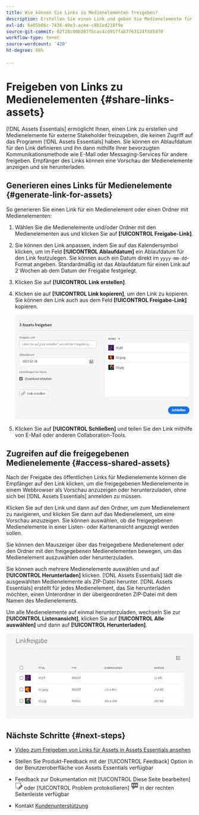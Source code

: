 ```yaml
---
title: Wie können Sie Links zu Medienelementen freigeben?
description: Erstellen Sie einen Link und geben Sie Medienelemente für andere frei, die keinen Zugriff auf das Programm  [!DNL Assets Essentials]  haben.
exl-id: 6e05b06c-7436-40e3-acee-c8b1ed218f9e
source-git-commit: 02f28c00b387fbcac4cd917fab7763124fdd5d70
workflow-type: tm+mt
source-wordcount: '420'
ht-degree: 86%

---
```


# Freigeben von Links zu Medienelementen {#share-links-assets}

[!DNL Assets Essentials] ermöglicht Ihnen, einen Link zu erstellen und Medienelemente für externe Stakeholder freizugeben, die keinen Zugriff auf das Programm [!DNL Assets Essentials] haben. Sie können ein Ablaufdatum für den Link definieren und ihn dann mithilfe Ihrer bevorzugten Kommunikationsmethode wie E-Mail oder Messaging-Services für andere freigeben. Empfänger des Links können eine Vorschau der Medienelemente anzeigen und sie herunterladen.

## Generieren eines Links für Medienelemente {#generate-link-for-assets}

So generieren Sie einen Link für ein Medienelement oder einen Ordner mit Medienelementen:

1. Wählen Sie die Medienelemente und/oder Ordner mit den Medienelementen aus und klicken Sie auf **[!UICONTROL Freigabe-Link]**.

1. Sie können den Link anpassen, indem Sie auf das Kalendersymbol klicken, um im Feld **[!UICONTROL Ablaufdatum]** ein Ablaufdatum für den Link festzulegen. Sie können auch ein Datum direkt im `yyyy-mm-dd`-Format angeben. Standardmäßig ist das Ablaufdatum für einen Link auf 2 Wochen ab dem Datum der Freigabe festgelegt.

1. Klicken Sie auf **[!UICONTROL Link erstellen]**.

1. Klicken sie auf **[!UICONTROL Link kopieren]**, um den Link zu kopieren. Sie können den Link auch aus dem Feld **[!UICONTROL Freigabe-Link]** kopieren.

   ![Option für das Zuschneiden und Ausrichten](assets/share-asset-link.png)

1. Klicken Sie auf **[!UICONTROL Schließen]** und teilen Sie den Link mithilfe von E-Mail oder anderen Collaboration-Tools.

## Zugreifen auf die freigegebenen Medienelemente {#access-shared-assets}

Nach der Freigabe des öffentlichen Links für Medienelemente können die Empfänger auf den Link klicken, um die freigegebenen Medienelemente in einem Webbrowser als Vorschau anzuzeigen oder herunterzuladen, ohne sich bei [!DNL Assets Essentials] anmelden zu müssen.

Klicken Sie auf den Link und dann auf den Ordner, um zum Medienelement zu navigieren, und klicken Sie dann auf das Medienelement, um eine Vorschau anzuzeigen. Sie können auswählen, ob die freigegebenen Medienelemente in einer Listen- oder Kartenansicht angezeigt werden sollen.

Sie können den Mauszeiger über das freigegebene Medienelement oder den Ordner mit den freigegebenen Medienelementen bewegen, um das Medienelement auszuwählen oder herunterzuladen.

Sie können auch mehrere Medienelemente auswählen und auf **[!UICONTROL Herunterladen]** klicken. [!DNL Assets Essentials] lädt die ausgewählten Medienelemente als ZIP-Datei herunter. [!DNL Assets Essentials] erstellt für jedes Medienelement, das Sie herunterladen möchten, einen Unterordner in der übergeordneten ZIP-Datei mit dem Namen des Medienelements.

Um alle Medienelemente auf einmal herunterzuladen, wechseln Sie zur **[!UICONTROL Listenansicht]**, klicken Sie auf **[!UICONTROL Alle auswählen]** und dann auf **[!UICONTROL Herunterladen]**.

![Vorschau freigegebener Medienelemente](assets/preview-shared-assets.png)

## Nächste Schritte {#next-steps}

* [Video zum Freigeben von Links für Assets in Assets Essentials ansehen](https://experienceleague.adobe.com/docs/experience-manager-learn/assets-essentials/basics/link-sharing.html)

* Stellen Sie Produkt-Feedback mit der [!UICONTROL Feedback] Option in der Benutzeroberfläche von Assets Essentials verfügbar

* Feedback zur Dokumentation mit [!UICONTROL Diese Seite bearbeiten] ![Bearbeiten der Seite](assets/do-not-localize/edit-page.png) oder [!UICONTROL Problem protokollieren] ![Erstellen eines GitHub-Problems](assets/do-not-localize/github-issue.png) in der rechten Seitenleiste verfügbar

* Kontakt [Kundenunterstützung](https://experienceleague.adobe.com/?support-solution=General&amp;lang=de#support)
